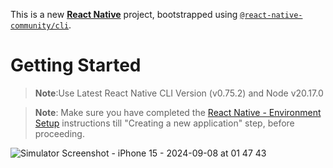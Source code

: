 This is a new [**React Native**](https://reactnative.dev) project, bootstrapped using [`@react-native-community/cli`](https://github.com/react-native-community/cli).

# Getting Started

> **Note**:Use Latest React Native CLI Version (v0.75.2) and Node v20.17.0

> **Note**: Make sure you have completed the [React Native - Environment Setup](https://reactnative.dev/docs/environment-setup) instructions till "Creating a new application" step, before proceeding.

![Simulator Screenshot - iPhone 15 - 2024-09-08 at 01 47 43](https://github.com/user-attachments/assets/5ccf84d1-f52c-44cf-9029-769bf8343a59)